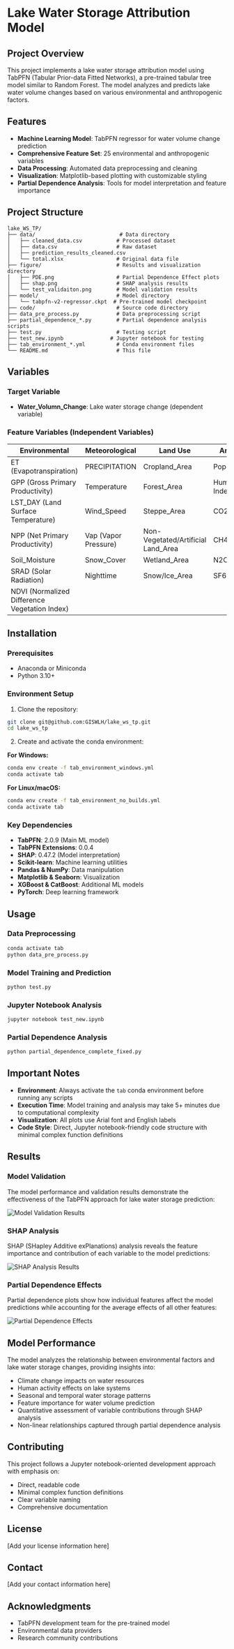# Lake Water Storage Attribution Model

## Project Overview

This project implements a lake water storage attribution model using TabPFN (Tabular Prior-data Fitted Networks), a pre-trained tabular tree model similar to Random Forest. The model analyzes and predicts lake water volume changes based on various environmental and anthropogenic factors.

## Features

- **Machine Learning Model**: TabPFN regressor for water volume change prediction
- **Comprehensive Feature Set**: 25 environmental and anthropogenic variables
- **Data Processing**: Automated data preprocessing and cleaning
- **Visualization**: Matplotlib-based plotting with customizable styling
- **Partial Dependence Analysis**: Tools for model interpretation and feature importance

## Project Structure

```
lake_WS_TP/
├── data/                           # Data directory
│   ├── cleaned_data.csv           # Processed dataset
│   ├── data.csv                   # Raw dataset
│   ├── prediction_results_cleaned.csv
│   └── total.xlsx                 # Original data file
├── figure/                        # Results and visualization directory
│   ├── PDE.png                    # Partial Dependence Effect plots
│   ├── shap.png                   # SHAP analysis results
│   └── test_validaiton.png        # Model validation results
├── model/                         # Model directory
│   └── tabpfn-v2-regressor.ckpt  # Pre-trained model checkpoint
├── code/                          # Source code directory
├── data_pre_process.py            # Data preprocessing script
├── partial_dependence_*.py        # Partial dependence analysis scripts
├── test.py                        # Testing script
├── test_new.ipynb               # Jupyter notebook for testing
├── tab_environment_*.yml          # Conda environment files
└── README.md                      # This file
```

## Variables

### Target Variable
- **Water_Volumn_Change**: Lake water storage change (dependent variable)

### Feature Variables (Independent Variables)
| Environmental | Meteorological | Land Use | Anthropogenic |
|---------------|----------------|----------|---------------|
| ET (Evapotranspiration) | PRECIPITATION | Cropland_Area | Population_Density |
| GPP (Gross Primary Productivity) | Temperature | Forest_Area | Human Influence Index |
| LST_DAY (Land Surface Temperature) | Wind_Speed | Steppe_Area | CO2 |
| NPP (Net Primary Productivity) | Vap (Vapor Pressure) | Non-Vegetated/Artificial Land_Area | CH4 |
| Soil_Moisture | Snow_Cover | Wetland_Area | N2O |
| SRAD (Solar Radiation) | Nighttime | Snow/Ice_Area | SF6 |
| NDVI (Normalized Difference Vegetation Index) | | | |

## Installation

### Prerequisites
- Anaconda or Miniconda
- Python 3.10+

### Environment Setup

1. Clone the repository:
```bash
git clone git@github.com:GISWLH/lake_ws_tp.git
cd lake_ws_tp
```

2. Create and activate the conda environment:

**For Windows:**
```bash
conda env create -f tab_environment_windows.yml
conda activate tab
```

**For Linux/macOS:**
```bash
conda env create -f tab_environment_no_builds.yml
conda activate tab
```

### Key Dependencies
- **TabPFN**: 2.0.9 (Main ML model)
- **TabPFN Extensions**: 0.0.4
- **SHAP**: 0.47.2 (Model interpretation)
- **Scikit-learn**: Machine learning utilities
- **Pandas & NumPy**: Data manipulation
- **Matplotlib & Seaborn**: Visualization
- **XGBoost & CatBoost**: Additional ML models
- **PyTorch**: Deep learning framework

## Usage

### Data Preprocessing
```bash
conda activate tab
python data_pre_process.py
```

### Model Training and Prediction
```bash
python test.py
```

### Jupyter Notebook Analysis
```bash
jupyter notebook test_new.ipynb
```

### Partial Dependence Analysis
```bash
python partial_dependence_complete_fixed.py
```

## Important Notes

- **Environment**: Always activate the `tab` conda environment before running any scripts
- **Execution Time**: Model training and analysis may take 5+ minutes due to computational complexity
- **Visualization**: All plots use Arial font and English labels
- **Code Style**: Direct, Jupyter notebook-friendly code structure with minimal complex function definitions

## Results

### Model Validation
The model performance and validation results demonstrate the effectiveness of the TabPFN approach for lake water storage prediction:

![Model Validation Results](figure/test_validaiton.png)

### SHAP Analysis
SHAP (SHapley Additive exPlanations) analysis reveals the feature importance and contribution of each variable to the model predictions:

![SHAP Analysis Results](figure/shap.png)

### Partial Dependence Effects
Partial dependence plots show how individual features affect the model predictions while accounting for the average effects of all other features:

![Partial Dependence Effects](figure/PDE.png)

## Model Performance

The model analyzes the relationship between environmental factors and lake water storage changes, providing insights into:
- Climate change impacts on water resources
- Human activity effects on lake systems
- Seasonal and temporal water storage patterns
- Feature importance for water volume prediction
- Quantitative assessment of variable contributions through SHAP analysis
- Non-linear relationships captured through partial dependence analysis

## Contributing

This project follows a Jupyter notebook-oriented development approach with emphasis on:
- Direct, readable code
- Minimal complex function definitions
- Clear variable naming
- Comprehensive documentation

## License

[Add your license information here]

## Contact

[Add your contact information here]

## Acknowledgments

- TabPFN development team for the pre-trained model
- Environmental data providers
- Research community contributions
